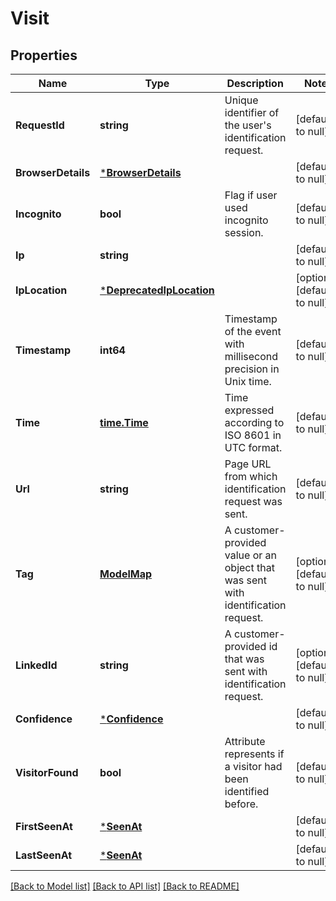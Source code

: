 # Visit

## Properties
Name | Type | Description | Notes
------------ | ------------- | ------------- | -------------
**RequestId** | **string** | Unique identifier of the user's identification request. | [default to null]
**BrowserDetails** | [***BrowserDetails**](BrowserDetails.md) |  | [default to null]
**Incognito** | **bool** | Flag if user used incognito session. | [default to null]
**Ip** | **string** |  | [default to null]
**IpLocation** | [***DeprecatedIpLocation**](DeprecatedIPLocation.md) |  | [optional] [default to null]
**Timestamp** | **int64** | Timestamp of the event with millisecond precision in Unix time. | [default to null]
**Time** | [**time.Time**](time.Time.md) | Time expressed according to ISO 8601 in UTC format. | [default to null]
**Url** | **string** | Page URL from which identification request was sent. | [default to null]
**Tag** | [**ModelMap**](interface{}.md) | A customer-provided value or an object that was sent with identification request. | [optional] [default to null]
**LinkedId** | **string** | A customer-provided id that was sent with identification request. | [optional] [default to null]
**Confidence** | [***Confidence**](Confidence.md) |  | [default to null]
**VisitorFound** | **bool** | Attribute represents if a visitor had been identified before. | [default to null]
**FirstSeenAt** | [***SeenAt**](SeenAt.md) |  | [default to null]
**LastSeenAt** | [***SeenAt**](SeenAt.md) |  | [default to null]

[[Back to Model list]](../README.md#documentation-for-models) [[Back to API list]](../README.md#documentation-for-api-endpoints) [[Back to README]](../README.md)

